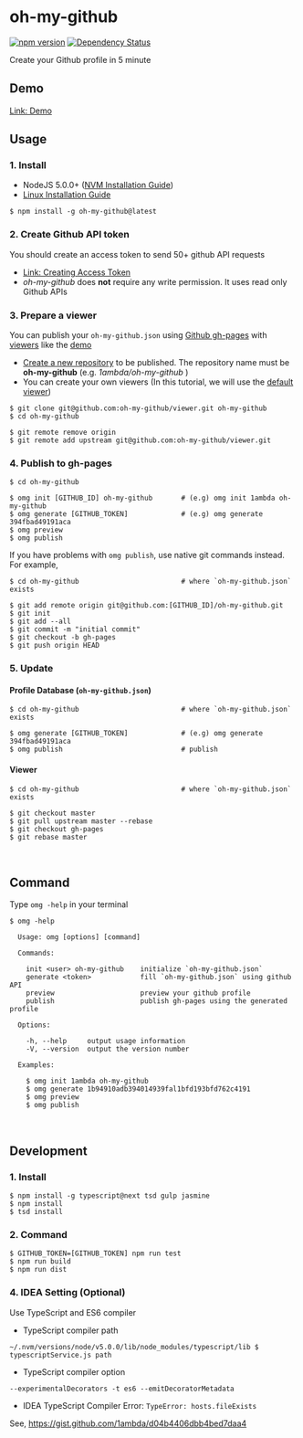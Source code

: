 # oh-my-github

[![npm version](https://badge.fury.io/js/oh-my-github.svg)](https://badge.fury.io/js/oh-my-github)
[![Dependency Status](https://david-dm.org/oh-my-github/oh-my-github.svg)](https://david-dm.org/oh-my-github/oh-my-github)

Create your Github profile in 5 minute

## Demo

[Link: Demo](https://1ambda.github.io/oh-my-github)

## Usage

### 1. Install

- NodeJS 5.0.0+ ([NVM Installation Guide](https://github.com/creationix/nvm))
- [Linux Installation Guide](https://github.com/oh-my-github/oh-my-github/wiki/Installation-Guide-for-Linux)

```
$ npm install -g oh-my-github@latest
```

### 2. Create Github API token

You should create an access token to send 50+ github API requests

- [Link: Creating Access Token](https://github.com/settings/tokens/new)
- *oh-my-github* does **not** require any write permission. It uses read only Github APIs

### 3. Prepare a viewer

You can publish your `oh-my-github.json` using [Github gh-pages](https://pages.github.com/) with [viewers](https://www.npmjs.com/search?q=oh-my-github%2Cviewer) like the [demo](https://1ambda.github.io/oh-my-github)

- [Create a new repository](https://github.com/new) to be published. The repository name must be **oh-my-github** (e.g. *1ambda/oh-my-github* )
- You can create your own viewers (In this tutorial, we will use the [default viewer](https://github.com/oh-my-github/viewer))

```
$ git clone git@github.com:oh-my-github/viewer.git oh-my-github
$ cd oh-my-github

$ git remote remove origin
$ git remote add upstream git@github.com:oh-my-github/viewer.git
```

### 4. Publish to gh-pages

```
$ cd oh-my-github

$ omg init [GITHUB_ID] oh-my-github       # (e.g) omg init 1ambda oh-my-github
$ omg generate [GITHUB_TOKEN]             # (e.g) omg generate 394fbad49191aca
$ omg preview
$ omg publish
```

If you have problems with `omg publish`, use native git commands instead. For example,

```
$ cd oh-my-github                         # where `oh-my-github.json` exists

$ git add remote origin git@github.com:[GITHUB_ID]/oh-my-github.git
$ git init
$ git add --all
$ git commit -m "initial commit"
$ git checkout -b gh-pages
$ git push origin HEAD
```

### 5. Update 

#### Profile Database (`oh-my-github.json`)

```
$ cd oh-my-github                         # where `oh-my-github.json` exists

$ omg generate [GITHUB_TOKEN]             # (e.g) omg generate 394fbad49191aca
$ omg publish                             # publish
```

#### Viewer

```
$ cd oh-my-github                         # where `oh-my-github.json` exists

$ git checkout master
$ git pull upstream master --rebase
$ git checkout gh-pages
$ git rebase master
```

<br/>

## Command

Type `omg -help` in your terminal

```
$ omg -help

  Usage: omg [options] [command]

  Commands:

    init <user> oh-my-github    initialize `oh-my-github.json`
    generate <token>            fill `oh-my-github.json` using github API
    preview                     preview your github profile
    publish                     publish gh-pages using the generated profile

  Options:

    -h, --help     output usage information
    -V, --version  output the version number

  Examples:

    $ omg init 1ambda oh-my-github
    $ omg generate 1b94910adb394014939fal1bfd193bfd762c4191
    $ omg preview
    $ omg publish
```


<br />

## Development

### 1. Install 

```
$ npm install -g typescript@next tsd gulp jasmine
$ npm install
$ tsd install
```

### 2. Command 

```
$ GITHUB_TOKEN=[GITHUB_TOKEN] npm run test 
$ npm run build 
$ npm run dist
```

### 4. IDEA Setting (Optional)

Use TypeScript and ES6 compiler

- TypeScript compiler path

```
~/.nvm/versions/node/v5.0.0/lib/node_modules/typescript/lib $ typescriptService.js path
```

- TypeScript compiler option

```
--experimentalDecorators -t es6 --emitDecoratorMetadata
```

- IDEA TypeScript Compiler Error: `TypeError: hosts.fileExists`

See, https://gist.github.com/1ambda/d04b4406dbb4bed7daa4


